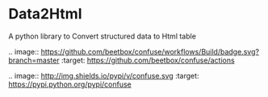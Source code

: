 # Data2Html
A python library to Convert structured  data to Html table

.. image:: https://github.com/beetbox/confuse/workflows/Build/badge.svg?branch=master
    :target: https://github.com/beetbox/confuse/actions

.. image:: http://img.shields.io/pypi/v/confuse.svg
    :target: https://pypi.python.org/pypi/confuse
